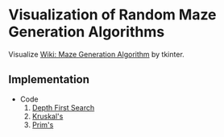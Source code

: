 # Visualization of Random Maze Generation Algorithms

Visualize [Wiki: Maze Generation Algorithm](https://en.wikipedia.org/wiki/Maze_generation_algorithm) by tkinter.

## Implementation
+ Code
  1. [Depth First Search](https://github.com/Comp-221-Macalester/algorithms-project-ode_fp/blob/main/DFS.py)
  2. [Kruskal's](https://github.com/Comp-221-Macalester/algorithms-project-ode_fp/blob/main/Kruskal.py)
  3. [Prim's](https://github.com/Comp-221-Macalester/algorithms-project-ode_fp/blob/main/Prim.py)
